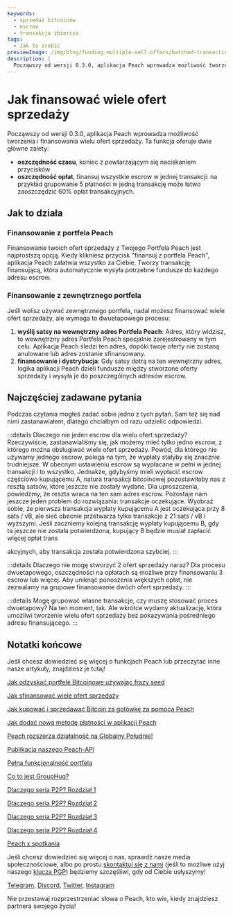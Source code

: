 ```yaml
---
keywords:
  - sprzedaż bitcoinów
  - escrow
  - transakcja zbiorcza
tags:
  - Jak to zrobić
previewImage: /img/blog/funding-multiple-sell-offers/batched-transaction.png
description: |
  Począwszy od wersji 0.3.0, aplikacja Peach wprowadza możliwość tworzenia i finansowania wielu ofert sprzedaży. Oto jak to działa.
---
```


# Jak finansować wiele ofert sprzedaży

Począwszy od wersji 0.3.0, aplikacja Peach wprowadza możliwość tworzenia i finansowania wielu ofert sprzedaży. Ta funkcja oferuje dwie główne zalety:

- **oszczędność czasu**, koniec z powtarzającym się naciskaniem przycisków
- **oszczędność opłat**, finansuj wszystkie escrow w jednej transakcji: na przykład grupowanie 5 płatności w jedną transakcję może łatwo zaoszczędzić 60% opłat transakcyjnych.

## Jak to działa

### Finansowanie z portfela Peach

Finansowanie twoich ofert sprzedaży z Twojego Portfela Peach jest najprostszą opcją. Kiedy klikniesz przycisk "finansuj z portfela Peach", aplikacja Peach załatwia wszystko za Ciebie. Tworzy transakcję finansującą, która automatycznie wysyła potrzebne fundusze do każdego adresu escrow.

### Finansowanie z zewnętrznego portfela

Jeśli wolisz używać zewnętrznego portfela, nadal możesz finansować wiele ofert sprzedaży, ale wymaga to dwuetapowego procesu:

1. **wyślij satsy na wewnętrzny adres Portfela Peach**: Adres, który widzisz, to wewnętrzny adres Portfela Peach specjalnie zarejestrowany w tym celu. Aplikacja Peach śledzi ten adres, dopóki twoje oferty nie zostaną anulowane lub adres zostanie sfinansowany.
2. **finansowanie i dystrybucja**: Gdy satsy dotrą na ten wewnętrzny adres, logika aplikacji Peach dzieli fundusze między stworzone oferty sprzedaży i wysyła je do poszczególnych adresów escrow.

## Najczęściej zadawane pytania

Podczas czytania mogłeś zadać sobie jedno z tych pytań. Sam też się nad nimi zastanawiałem, dlatego chciałbym od razu udzielić odpowiedzi.

:::details Dlaczego nie jeden escrow dla wielu ofert sprzedaży?
Rzeczywiście, zastanawialiśmy się, jak możemy mieć tylko jedno escrow, z którego można obsługiwać wiele ofert sprzedaży.
Powód, dla którego nie używamy jednego escrow, polega na tym, że wypłaty stałyby się znacznie trudniejsze.
W obecnym ustawieniu escrow są wypłacane w pełni w jednej transakcji i to wszystko. Jednakże, gdybyśmy mieli wypłacić escrow częściowo kupującemu A, natura transakcji bitcoinowej pozostawiłaby nas z resztą satsów, które jeszcze nie zostały wydane. Dla uproszczenia, powiedzmy, że reszta wraca na ten sam adres escrow.
Pozostaje nam jeszcze jeden problem do rozwiązania: transakcje oczekujące. Wyobraź sobie, że pierwsza transakcja wypłaty kupującemu A jest oczekująca przy 8 sats / vB, ale sieć obecnie przetwarza tylko transakcje z 21 sats / vB i wyższymi. Jeśli zaczniemy kolejną transakcję wypłaty kupującemu B, gdy ta jeszcze nie została potwierdzona, kupujący B będzie musiał zapłacić więcej opłat trans

akcyjnych, aby transakcja została potwierdzona szybciej.
:::

:::details Dlaczego nie mogę stworzyć 2 ofert sprzedaży naraz?
Dla procesu dwuetapowego, oszczędności na opłatach są możliwe przy finansowaniu 3 escrow lub więcej. Aby uniknąć ponoszenia większych opłat, nie zezwalamy na grupowe finansowanie dwóch ofert sprzedaży.
:::

:::details Mogę grupować własne transakcje, czy muszę stosować proces dwuetapowy?
Na ten moment, tak. Ale wkrótce wydamy aktualizację, która umożliwi tworzenie wielu ofert sprzedaży bez pokazywania pośredniego adresu finansującego.
:::

## Notatki końcowe

Jeśli chcesz dowiedzieć się więcej o funkcjach Peach lub przeczytać inne nasze artykuły, znajdziesz je tutaj!

[Jak odzyskać portfele Bitcoinowe używając frazy seed](https://peachbitcoin.com/pl/blog/how-to-restore-peach-wallet/)

[Jak sfinansować wiele ofert sprzedaży](https://peachbitcoin.com/pl/blog/funding-multiple-sell-offers/)

[Jak kupować i sprzedawać Bitcoin za gotówkę za pomocą Peach](https://peachbitcoin.com/pl/blog/how-to-buy-and-sell-bitcoin-with-cash-using-peach/)

[Jak dodać nową metodę płatności w aplikacji Peach](https://peachbitcoin.com/pl/blog/how-to-add-a-payment-method/)

[Peach rozszerza działalność na Globalny Południe!](https://peachbitcoin.com/pl/blog/peach-expands-to-the-global-south/)

[Publikacja naszego Peach-API](https://peachbitcoin.com/pl/blog/making-our-peach-api-public/)

[Pełna funkcjonalność portfela](https://peachbitcoin.com/pl/blog/full-wallet-functionality/)

[Co to jest GroupHug?](https://peachbitcoin.com/pl/blog/group-hug/)

[Dlaczego seria P2P? Rozdział 1](https://peachbitcoin.com/pl/blog/why-p2p-chapter-1/)

[Dlaczego seria P2P? Rozdział 2](https://peachbitcoin.com/pl/blog/why-p2p-chapter-2/)

[Dlaczego seria P2P? Rozdział 3](https://peachbitcoin.com/pl/blog/why-p2p-chapter-3-circular-economies/)

[Dlaczego seria P2P? Rozdział 4](https://peachbitcoin.com/pl/blog/why-p2p-chapter-4-chains-of-trust/)

[Peach x spotkania](https://peachbitcoin.com/pl/blog/peach-for-meetups/)

Jeśli chcesz dowiedzieć się więcej o nas, sprawdź nasze media społecznościowe, albo po prostu [skontaktuj się z nami](mailto:hello@peachbitcoin.com) (jeśli to możliwe użyj naszego [klucza PGP](https://keys.openpgp.org/vks/v1/by-fingerprint/48339A19645E2E53488E0E5479E1B270FACD1BD2)) będziemy szczęśliwi, gdy od Ciebie usłyszymy!

[Telegram](https://t.me/+GkOW1J-ixBBkZWRk), [Discord](https://discord.gg/ypeHz3SW54), [Twitter](https://twitter.com/peachbitcoin), [Instagram](https://instagram.com/peachbitcoin)

Nie przestawaj rozprzestrzeniać słowa o Peach, kto wie, kiedy znajdziesz partnera swojego życia!

